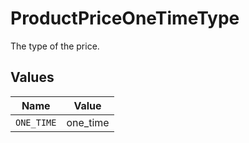 # ProductPriceOneTimeType

The type of the price.


## Values

| Name       | Value      |
| ---------- | ---------- |
| `ONE_TIME` | one_time   |